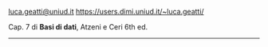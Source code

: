 luca.geatti@uniud.it
https://users.dimi.uniud.it/~luca.geatti/

Cap. 7 di **Basi di dati**, Atzeni e Ceri 6th ed. 

---

